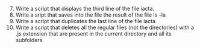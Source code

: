 7. Write a script that displays the third line of the file iacta.
9. Write a sript that saves into the file the result of the file ls -la
10. Write a script that duplicates the last line of the file iacta
11. Write a script that deletes all the regular files (not the directories) with a .js extension that are present in the current directory and all its subfolders.
